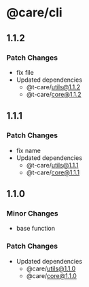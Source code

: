 # @care/cli

## 1.1.2

### Patch Changes

- fix file
- Updated dependencies
  - @t-care/utils@1.1.2
  - @t-care/core@1.1.2

## 1.1.1

### Patch Changes

- fix name
- Updated dependencies
  - @t-care/utils@1.1.1
  - @t-care/core@1.1.1

## 1.1.0

### Minor Changes

- base function

### Patch Changes

- Updated dependencies
  - @care/utils@1.1.0
  - @care/core@1.1.0
